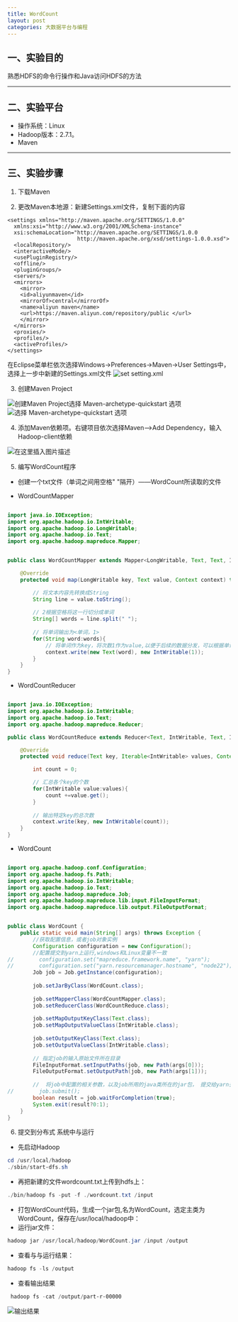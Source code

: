 ```yaml
---
title: WordCount
layout: post
categories: 大数据平台与编程
---
```


## 一、实验目的
熟悉HDFS的命令行操作和Java访问HDFS的方法

---
## 二、实验平台
- 操作系统：Linux
- Hadoop版本：2.7.1。
- Maven

---
## 三、实验步骤

1. 下载Maven

2. 更改Maven本地源：新建Settings.xml文件，复制下面的内容

```
<settings xmlns="http://maven.apache.org/SETTINGS/1.0.0"
  xmlns:xsi="http://www.w3.org/2001/XMLSchema-instance"
  xsi:schemaLocation="http://maven.apache.org/SETTINGS/1.0.0
                      http://maven.apache.org/xsd/settings-1.0.0.xsd">
  <localRepository/>
  <interactiveMode/>
  <usePluginRegistry/>
  <offline/>
  <pluginGroups/>
  <servers/>
  <mirrors>
    <mirror>
    <id>aliyunmaven</id>
    <mirrorOf>central</mirrorOf>
    <name>aliyun maven</name>
    <url>https://maven.aliyun.com/repository/public </url>
    </mirror>
  </mirrors>
  <proxies/>
  <profiles/>
  <activeProfiles/>
</settings>

```
在Eclipse菜单栏依次选择Windows->Preferences->Maven->User Settings中，选择上一步中新建的Settings.xml文件
![set setting.xml](https://img-blog.csdnimg.cn/20200108151223141.jpg?x-oss-process=image/watermark,type_ZmFuZ3poZW5naGVpdGk,shadow_10,text_aHR0cHM6Ly9ibG9nLmNzZG4ubmV0L3FxXzQxNDIyNDQ4,size_16,color_FFFFFF,t_70)


3. 创建Maven Project

![创建Maven Project](https://img-blog.csdnimg.cn/20200108151542978.jpg?x-oss-process=image/watermark,type_ZmFuZ3poZW5naGVpdGk,shadow_10,text_aHR0cHM6Ly9ibG9nLmNzZG4ubmV0L3FxXzQxNDIyNDQ4,size_16,color_FFFFFF,t_70)选择 Maven-archetype-quickstart 选项
![选择 Maven-archetype-quickstart 选项](https://img-blog.csdnimg.cn/20200108151612875.jpg?x-oss-process=image/watermark,type_ZmFuZ3poZW5naGVpdGk,shadow_10,text_aHR0cHM6Ly9ibG9nLmNzZG4ubmV0L3FxXzQxNDIyNDQ4,size_16,color_FFFFFF,t_70)


4. 添加Maven依赖项。右键项目依次选择Maven—>Add Dependency，输入Hadoop-client依赖

![在这里插入图片描述](https://img-blog.csdnimg.cn/20200108151714933.jpg?x-oss-process=image/watermark,type_ZmFuZ3poZW5naGVpdGk,shadow_10,text_aHR0cHM6Ly9ibG9nLmNzZG4ubmV0L3FxXzQxNDIyNDQ4,size_16,color_FFFFFF,t_70)


5. 编写WordCount程序

- 创建一个txt文件（单词之间用空格" "隔开）——WordCount所读取的文件

- WordCountMapper

```java

import java.io.IOException;
import org.apache.hadoop.io.IntWritable;
import org.apache.hadoop.io.LongWritable;
import org.apache.hadoop.io.Text;
import org.apache.hadoop.mapreduce.Mapper;


public class WordCountMapper extends Mapper<LongWritable, Text, Text, IntWritable>{

    @Override
    protected void map(LongWritable key, Text value, Context context) throws IOException, InterruptedException {

        // 将文本内容先转换成String
        String line = value.toString();
        
        // 2根据空格将这一行切分成单词
        String[] words = line.split(" ");
        
        // 将单词输出为<单词，1>
        for(String word:words){
            // 将单词作为key，将次数1作为value,以便于后续的数据分发，可以根据单词分发，以便于相同单词会到相同的reducetask中
            context.write(new Text(word), new IntWritable(1));
        }
    }
}

```

- WordCountReducer

```java

import java.io.IOException;
import org.apache.hadoop.io.IntWritable;
import org.apache.hadoop.io.Text;
import org.apache.hadoop.mapreduce.Reducer;

public class WordCountReduce extends Reducer<Text, IntWritable, Text, IntWritable> {

    @Override
    protected void reduce(Text key, Iterable<IntWritable> values, Context context) throws IOException, InterruptedException {

        int count = 0;

        // 汇总各个key的个数
        for(IntWritable value:values){
            count +=value.get();
        }
        
        // 输出特定key的总次数
        context.write(key, new IntWritable(count));
    }
}

```

- WordCount

```java

import org.apache.hadoop.conf.Configuration;
import org.apache.hadoop.fs.Path;
import org.apache.hadoop.io.IntWritable;
import org.apache.hadoop.io.Text;
import org.apache.hadoop.mapreduce.Job;
import org.apache.hadoop.mapreduce.lib.input.FileInputFormat;
import org.apache.hadoop.mapreduce.lib.output.FileOutputFormat;


public class WordCount {
    public static void main(String[] args) throws Exception {
        //获取配置信息，或者job对象实例
        Configuration configuration = new Configuration();
        //配置提交到yarn上运行,windows和Linux变量不一致
//        configuration.set("mapreduce.framework.name", "yarn");
//        configuration.set("yarn.resourcemanager.hostname", "node22");
        Job job = Job.getInstance(configuration);
        
        job.setJarByClass(WordCount.class);
        
        job.setMapperClass(WordCountMapper.class);
        job.setReducerClass(WordCountReduce.class);
        
        job.setMapOutputKeyClass(Text.class);
        job.setMapOutputValueClass(IntWritable.class);
        
        job.setOutputKeyClass(Text.class);
        job.setOutputValueClass(IntWritable.class);
        
        // 指定job的输入原始文件所在目录
        FileInputFormat.setInputPaths(job, new Path(args[0]));
        FileOutputFormat.setOutputPath(job, new Path(args[1]));
        
        //  将job中配置的相关参数，以及job所用的java类所在的jar包， 提交给yarn去运行
//        job.submit();
        boolean result = job.waitForCompletion(true);
        System.exit(result?0:1);
    }
}

```

6. 提交到分布式 系统中与运行

- 先启动Hadoop

```powershell
cd /usr/local/hadoop
./sbin/start-dfs.sh
```

- 再把新建的文件wordcount.txt上传到hdfs上：

```powershell
./bin/hadoop fs -put -f ./wordcount.txt /input
```

- 打包WordCount代码，生成一个jar包,名为WordCount，选定主类为WordCount，保存在/usr/local/hadoop中：
- 运行jar文件：

```powershell
hadoop jar /usr/local/hadoop/WordCount.jar /input /output
```

- 查看与与运行结果：

```powershell
hadoop fs -ls /output
```

- 查看输出结果

```powershell
 hadoop fs -cat /output/part-r-00000
```

![输出结果](https://img-blog.csdnimg.cn/20200108153523882.jpg?x-oss-process=image/watermark,type_ZmFuZ3poZW5naGVpdGk,shadow_10,text_aHR0cHM6Ly9ibG9nLmNzZG4ubmV0L3FxXzQxNDIyNDQ4,size_16,color_FFFFFF,t_70)
